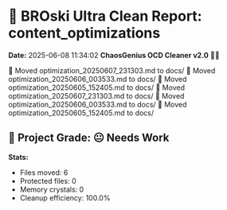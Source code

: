 # 🧹 BROski Ultra Clean Report: content_optimizations
**Date:** 2025-06-08 11:34:02
**ChaosGenius OCD Cleaner v2.0** 🧠💜

📁 Moved optimization_20250607_231303.md to docs/
📁 Moved optimization_20250606_003533.md to docs/
📁 Moved optimization_20250605_152405.md to docs/
📁 Moved optimization_20250607_231303.md to docs/
📁 Moved optimization_20250606_003533.md to docs/
📁 Moved optimization_20250605_152405.md to docs/

## 🧠 Project Grade: 😐 Needs Work
**Stats:**
- Files moved: 6
- Protected files: 0
- Memory crystals: 0
- Cleanup efficiency: 100.0%